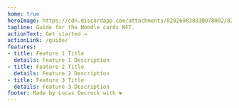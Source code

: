 ```yaml
---
home: true
heroImage: https://cdn.discordapp.com/attachments/820269838030078002/821862891355373618/logo.png
tagline: Guide for the Noodle cards NFT.
actionText: Get started →
actionLink: /guide/
features:
- title: Feature 1 Title
  details: Feature 1 Description
- title: Feature 2 Title
  details: Feature 2 Description
- title: Feature 3 Title
  details: Feature 3 Description
footer: Made by Lucas Decrock with ❤️
---
```

